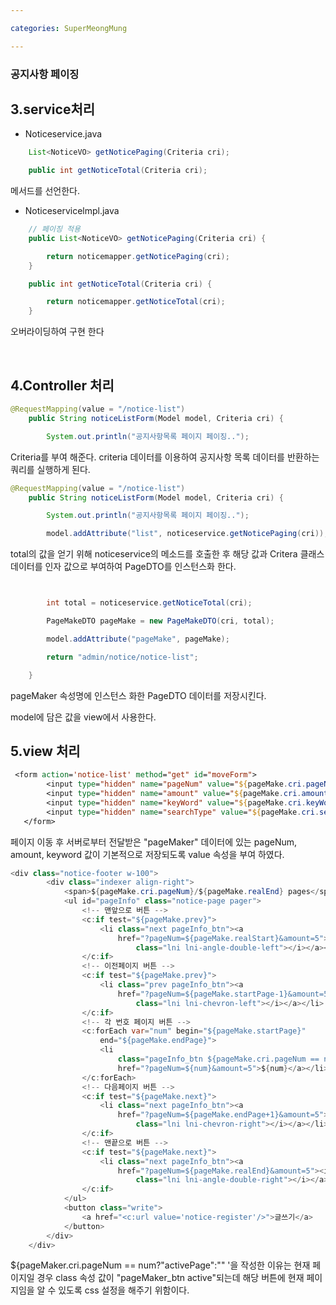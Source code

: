 ```yaml
---

categories: SuperMeongMung

---
```




### 공지사항 페이징


3.service처리
---


- Noticeservice.java

```java
	List<NoticeVO> getNoticePaging(Criteria cri);
```    
```java
	public int getNoticeTotal(Criteria cri);
```

메서드를 선언한다.



- Noticeservicelmpl.java

```java
	// 페이징 적용
	public List<NoticeVO> getNoticePaging(Criteria cri) {

		return noticemapper.getNoticePaging(cri);
	}

```

```java
	public int getNoticeTotal(Criteria cri) {

		return noticemapper.getNoticeTotal(cri);
	}
```

오버라이딩하여 구현 한다


&nbsp;

4.Controller 처리
---


```java
@RequestMapping(value = "/notice-list")
	public String noticeListForm(Model model, Criteria cri) {

		System.out.println("공지사항목록 페이지 페이징..");
```

Criteria를 부여 해준다.  criteria 데이터를 이용하여 공지사항 목록 데이터를 반환하는 쿼리를 실행하게 된다.


```java
@RequestMapping(value = "/notice-list")
	public String noticeListForm(Model model, Criteria cri) {

		System.out.println("공지사항목록 페이지 페이징..");

		model.addAttribute("list", noticeservice.getNoticePaging(cri));
```

 total의 값을 얻기 위해 noticeservice의 메소드를 호출한 후 해당 값과 Critera 클래스 데이터를 인자 값으로 부여하여 PageDTO를 인스턴스화 한다. 

```java


		int total = noticeservice.getNoticeTotal(cri);

		PageMakeDTO pageMake = new PageMakeDTO(cri, total);

		model.addAttribute("pageMake", pageMake);

		return "admin/notice/notice-list";

	}

```
pageMaker 속성명에 인스턴스 화한 PageDTO 데이터를 저장시킨다. 

model에 담은 값을 view에서 사용한다.




5.view 처리
---

```jsp
 <form action='notice-list' method="get" id="moveForm">
		<input type="hidden" name="pageNum" value="${pageMake.cri.pageNum}">
		<input type="hidden" name="amount" value="${pageMake.cri.amount}">
		<input type="hidden" name="keyWord" value="${pageMake.cri.keyWord}">
		<input type="hidden" name="searchType" value="${pageMake.cri.searchType}">
   </form>
```
페이지 이동 후 서버로부터 전달받은 "pageMaker" 데이터에 있는 pageNum, amount, keyword 값이 기본적으로 저장되도록 value 속성을 부여 하였다.

```java
<div class="notice-footer w-100">
		<div class="indexer align-right">
			<span>${pageMake.cri.pageNum}/${pageMake.realEnd} pages</span>
			<ul id="pageInfo" class="notice-page pager">
				<!-- 맨앞으로 버튼 -->
				<c:if test="${pageMake.prev}">
					<li class="next pageInfo_btn"><a
						href="?pageNum=${pageMake.realStart}&amount=5"><i
							class="lni lni-angle-double-left"></i></a></li>
				</c:if>
				<!-- 이전페이지 버튼 -->
				<c:if test="${pageMake.prev}">
					<li class="prev pageInfo_btn"><a
						href="?pageNum=${pageMake.startPage-1}&amount=5"><i
							class="lni lni-chevron-left"></i></a></li>
				</c:if>
				<!-- 각 번호 페이지 버튼 -->
				<c:forEach var="num" begin="${pageMake.startPage}"
					end="${pageMake.endPage}">
					<li
						class="pageInfo_btn ${pageMake.cri.pageNum == num ? 'activePage':'' }"><a
						href="?pageNum=${num}&amount=5">${num}</a></li>
				</c:forEach>
				<!-- 다음페이지 버튼 -->
				<c:if test="${pageMake.next}">
					<li class="next pageInfo_btn"><a
						href="?pageNum=${pageMake.endPage+1}&amount=5"><i
							class="lni lni-chevron-right"></i></a></li>
				</c:if>
				<!-- 맨끝으로 버튼 -->
				<c:if test="${pageMake.next}">
					<li class="next pageInfo_btn"><a
						href="?pageNum=${pageMake.realEnd}&amount=5"><i
							class="lni lni-angle-double-right"></i></a></li>
				</c:if>
			</ul>
			<button class="write">
				<a href="<c:url value='notice-register'/>">글쓰기</a>
			</button>
		</div>
	</div>
```



${pageMaker.cri.pageNum == num?"activePage":"" '을 작성한 이유는 현재 페이지일 경우 class 속성 값이 "pageMaker_btn active"되는데 해당 버튼에 현재 페이지임을 알 수 있도록 css 설정을 해주기 위함이다.